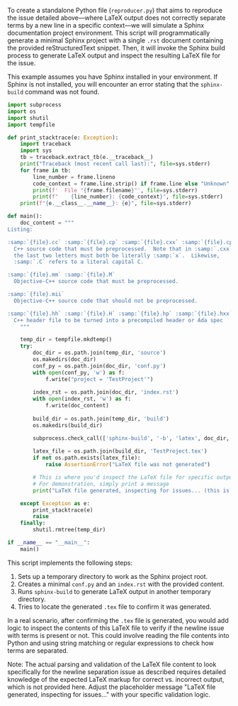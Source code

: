 To create a standalone Python file (`reproducer.py`) that aims to reproduce the issue detailed above—where LaTeX output does not correctly separate terms by a new line in a specific context—we will simulate a Sphinx documentation project environment. This script will programmatically generate a minimal Sphinx project with a single `.rst` document containing the provided reStructuredText snippet. Then, it will invoke the Sphinx build process to generate LaTeX output and inspect the resulting LaTeX file for the issue.

This example assumes you have Sphinx installed in your environment. If Sphinx is not installed, you will encounter an error stating that the `sphinx-build` command was not found.

```python
import subprocess
import os
import shutil
import tempfile

def print_stacktrace(e: Exception):
    import traceback
    import sys
    tb = traceback.extract_tb(e.__traceback__)
    print("Traceback (most recent call last):", file=sys.stderr)
    for frame in tb:
        line_number = frame.lineno
        code_context = frame.line.strip() if frame.line else "Unknown"
        print(f'  File "{frame.filename}"', file=sys.stderr)
        print(f"    {line_number}: {code_context}", file=sys.stderr)
    print(f"{e.__class__.__name__}: {e}", file=sys.stderr)

def main():
    doc_content = """
Listing:

:samp:`{file}.cc` :samp:`{file}.cp` :samp:`{file}.cxx` :samp:`{file}.cpp` :samp:`{file}.CPP` :samp:`{file}.c++` :samp:`{file}.C`
  C++ source code that must be preprocessed.  Note that in :samp:`.cxx`,
  the last two letters must both be literally :samp:`x`.  Likewise,
  :samp:`.C` refers to a literal capital C.

:samp:`{file}.mm` :samp:`{file}.M`
  Objective-C++ source code that must be preprocessed.

:samp:`{file}.mii`
  Objective-C++ source code that should not be preprocessed.

:samp:`{file}.hh` :samp:`{file}.H` :samp:`{file}.hp` :samp:`{file}.hxx` :samp:`{file}.hpp` :samp:`{file}.HPP` :samp:`{file}.h++` :samp:`{file}.tcc`
  C++ header file to be turned into a precompiled header or Ada spec
    """

    temp_dir = tempfile.mkdtemp()
    try:
        doc_dir = os.path.join(temp_dir, 'source')
        os.makedirs(doc_dir)
        conf_py = os.path.join(doc_dir, 'conf.py')
        with open(conf_py, 'w') as f:
            f.write("project = 'TestProject'")
        
        index_rst = os.path.join(doc_dir, 'index.rst')
        with open(index_rst, 'w') as f:
            f.write(doc_content)
        
        build_dir = os.path.join(temp_dir, 'build')
        os.makedirs(build_dir)

        subprocess.check_call(['sphinx-build', '-b', 'latex', doc_dir, build_dir])
        
        latex_file = os.path.join(build_dir, 'TestProject.tex')
        if not os.path.exists(latex_file):
            raise AssertionError("LaTeX file was not generated")

        # This is where you'd inspect the LaTeX file for specific output issues
        # For demonstration, simply print a message
        print("LaTeX file generated, inspecting for issues... (this is where your actual validation logic will go)")

    except Exception as e:
        print_stacktrace(e)
        raise
    finally:
        shutil.rmtree(temp_dir)

if __name__ == "__main__":
    main()
```

This script implements the following steps:
1. Sets up a temporary directory to work as the Sphinx project root.
2. Creates a minimal `conf.py` and an `index.rst` with the provided content.
3. Runs `sphinx-build` to generate LaTeX output in another temporary directory.
4. Tries to locate the generated `.tex` file to confirm it was generated.

In a real scenario, after confirming the `.tex` file is generated, you would add logic to inspect the contents of this LaTeX file to verify if the newline issue with terms is present or not. This could involve reading the file contents into Python and using string matching or regular expressions to check how terms are separated.

Note: The actual parsing and validation of the LaTeX file content to look specifically for the newline separation issue as described requires detailed knowledge of the expected LaTeX markup for correct vs. incorrect output, which is not provided here. Adjust the placeholder message "LaTeX file generated, inspecting for issues..." with your specific validation logic.